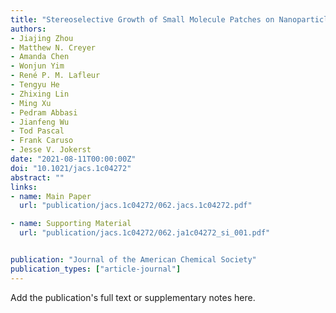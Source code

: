 ```yaml
---
title: "Stereoselective Growth of Small Molecule Patches on Nanoparticles"
authors:
- Jiajing Zhou
- Matthew N. Creyer
- Amanda Chen
- Wonjun Yim
- René P. M. Lafleur
- Tengyu He
- Zhixing Lin
- Ming Xu
- Pedram Abbasi
- Jianfeng Wu
- Tod Pascal
- Frank Caruso
- Jesse V. Jokerst
date: "2021-08-11T00:00:00Z"
doi: "10.1021/jacs.1c04272"
abstract: ""
links:
- name: Main Paper
  url: "publication/jacs.1c04272/062.jacs.1c04272.pdf"

- name: Supporting Material
  url: "publication/jacs.1c04272/062.ja1c04272_si_001.pdf"


publication: "Journal of the American Chemical Society"
publication_types: ["article-journal"]
---
```


Add the publication's full text or supplementary notes here.
